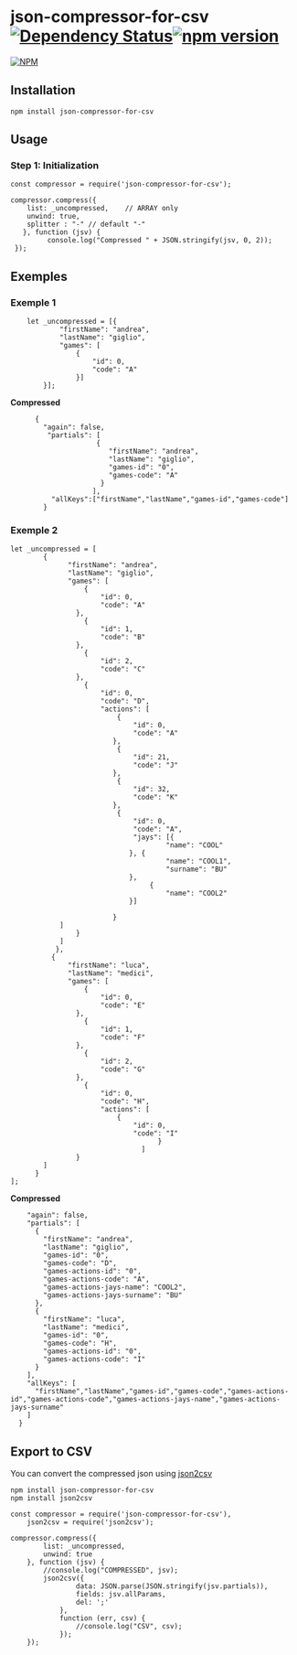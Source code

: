 
# json-compressor-for-csv [![Dependency Status](https://david-dm.org/TicketeStartup/json-compressor-for-csv.svg)](https://david-dm.org/TicketeStartup/mailup-node-api)[![npm version](https://badge.fury.io/js/json-compressor-for-csv.svg)](https://badge.fury.io/js/json-compressor-for-csv)
 [![NPM](https://nodei.co/npm/json-compressor-for-csv.png)](https://nodei.co/npm/json-compressor-for-csv/)


## Installation ##

`npm install json-compressor-for-csv`

## Usage ##

### Step 1: Initialization ###


	const compressor = require('json-compressor-for-csv'); 
	
	compressor.compress({
	    list: _uncompressed,    // ARRAY only
	    unwind: true,
	    splitter : "-" // default "-"
	   }, function (jsv) {
      	     console.log("Compressed " + JSON.stringify(jsv, 0, 2));
	 });

## Exemples ##

### Exemple 1 ###
      
        let _uncompressed = [{
                "firstName": "andrea",
                "lastName": "giglio",
                "games": [
                    {
                        "id": 0,
                        "code": "A"
                    }]
            }];
  
  **Compressed**
  
          {
            "again": false,
             "partials": [
                         {
                            "firstName": "andrea",
                            "lastName": "giglio",
                            "games-id": "0",
                            "games-code": "A"
                          }
                        ],
              "allKeys":["firstName","lastName","games-id","games-code"]
            }
  
  
### Exemple 2 ###


    let _uncompressed = [
            {
                  "firstName": "andrea",
                  "lastName": "giglio",
                  "games": [
                      {
                          "id": 0,
                          "code": "A"
          			},
                      {
                          "id": 1,
                          "code": "B"
          			},
                      {
                          "id": 2,
                          "code": "C"
          			},
                      {
                          "id": 0,
                          "code": "D",
                          "actions": [
                              {
                                  "id": 0,
                                  "code": "A"
                             },
                              {
                                  "id": 21,
                                  "code": "J"
                             },
                              {
                                  "id": 32,
                                  "code": "K"
                             },
                              {
                                  "id": 0,
                                  "code": "A",
                                  "jays": [{
                                          "name": "COOL"
                                 }, {
                                          "name": "COOL1",
                                          "surname": "BU"
                                 },
                                      {
                                          "name": "COOL2"
                                 }]
          
                             }
          	  	]
          			}
            	]
               },
              {
                  "firstName": "luca",
                  "lastName": "medici",
                  "games": [
                      {
                          "id": 0,
                          "code": "E"
          			},
                      {
                          "id": 1,
                          "code": "F"
          			},
                      {
                          "id": 2,
                          "code": "G"
          			},
                      {
                          "id": 0,
                          "code": "H",
                          "actions": [
                              {
                                  "id": 0,
                                  "code": "I"
          								}
          							]
          			}
          	]
          }
    ];
  
**Compressed**

        "again": false,
        "partials": [
          {
            "firstName": "andrea",
            "lastName": "giglio",
            "games-id": "0",
            "games-code": "D",
            "games-actions-id": "0",
            "games-actions-code": "A",
            "games-actions-jays-name": "COOL2",
            "games-actions-jays-surname": "BU"
          },
          {
            "firstName": "luca",
            "lastName": "medici",
            "games-id": "0",
            "games-code": "H",
            "games-actions-id": "0",
            "games-actions-code": "I"
          }
        ],
        "allKeys": [
          "firstName","lastName","games-id","games-code","games-actions-id","games-actions-code","games-actions-jays-name","games-actions-jays-surname"
        ]
      }


## Export to CSV ##

You can convert the compressed json using [json2csv](https://www.npmjs.com/package/json2csv)	

	npm install json-compressor-for-csv
	npm install json2csv
	
	const compressor = require('json-compressor-for-csv'),
		json2csv = require('json2csv');
		
	compressor.compress({
	        list: _uncompressed,
	        unwind: true
	    }, function (jsv) {
	        //console.log("COMPRESSED", jsv);
	        json2csv({
	                data: JSON.parse(JSON.stringify(jsv.partials)),
	                fields: jsv.allParams,
	                del: ';'
	            },
	            function (err, csv) {
	                //console.log("CSV", csv);
	            });
	    });
	
